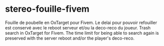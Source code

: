 # stereo-fouille-fivem
Fouille de poubelle en OxTarget pour Fivem. Le delai pour pouvoir refouiller est conservé avec le reboot serveur et/ou la deco-reco du joueur. Trash search in OxTarget for Fivem. The time limit for being able to search again is preserved with the server reboot and/or the player's deco-reco.
